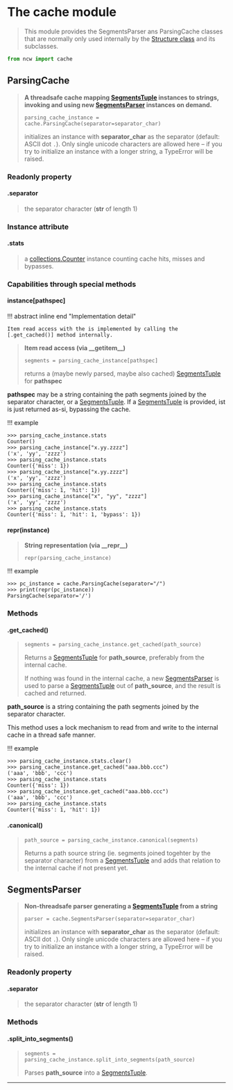 # The cache module

> This module provides the SegmentsParser ans ParsingCache classes
> that are normally only used internally by the [Structure class]
> and its subclasses.

``` python
from ncw import cache
```


## ParsingCache

> **A threadsafe cache mapping [SegmentsTuple] instances to strings,**
> **invoking and using new [SegmentsParser] instances on demand.**
>
>     parsing_cache_instance = cache.ParsingCache(separator=separator_char)
>
> initializes an instance with **separator_char** as the separator
> (default: ASCII dot `.`).
> Only single unicode characters are allowed here – if you try
> to initialize an instance with a longer string, a TypeError will be raised.


### Readonly property

#### .separator

> the separator character (**str** of length 1)


### Instance attribute

#### .stats

> a [collections.Counter] instance counting cache hits, misses and bypasses.


### Capabilities through special methods

#### instance\[pathspec\]

!!! abstract inline end "Implementation detail"

    Item read access with the is implemented by calling the [.get_cached()] method internally.

> **Item read access (via \_\_getitem\_\_)**
>
>     segments = parsing_cache_instance[pathspec]
>
> returns a (maybe newly parsed, maybe also cached) [SegmentsTuple] for **pathspec**

**pathspec** may be a string containing the path segments joined by
the separator character, or a [SegmentsTuple].
If a [SegmentsTuple] is provided, ist is just returned as-si, bypassing the cache.

!!! example

``` pycon
>>> parsing_cache_instance.stats
Counter()
>>> parsing_cache_instance["x.yy.zzzz"]
('x', 'yy', 'zzzz')
>>> parsing_cache_instance.stats
Counter({'miss': 1})
>>> parsing_cache_instance["x.yy.zzzz"]
('x', 'yy', 'zzzz')
>>> parsing_cache_instance.stats
Counter({'miss': 1, 'hit': 1})
>>> parsing_cache_instance["x", "yy", "zzzz"]
('x', 'yy', 'zzzz')
>>> parsing_cache_instance.stats
Counter({'miss': 1, 'hit': 1, 'bypass': 1})
```


#### repr(instance)

> **String representation (via \_\_repr\_\_)**
>
>     repr(parsing_cache_instance)

!!! example

``` pycon
>>> pc_instance = cache.ParsingCache(separator="/")
>>> print(repr(pc_instance))
ParsingCache(separator='/')
```


### Methods

#### .get_cached()

>     segments = parsing_cache_instance.get_cached(path_source)
>
> Returns a [SegmentsTuple] for **path_source**, preferably from the internal cache.
>
> If nothing was found in the internal cache, a new [SegmentsParser] is used
> to parse a [SegmentsTuple] out of **path_source**, and the result is cached and returned.

**path_source** is a string containing the path segments joined by
the separator character.

This method uses a lock mechanism to read from and write to the internal cache
in a thread safe manner.

!!! example

``` pycon
>>> parsing_cache_instance.stats.clear()
>>> parsing_cache_instance.get_cached("aaa.bbb.ccc")
('aaa', 'bbb', 'ccc')
>>> parsing_cache_instance.stats
Counter({'miss': 1})
>>> parsing_cache_instance.get_cached("aaa.bbb.ccc")
('aaa', 'bbb', 'ccc')
>>> parsing_cache_instance.stats
Counter({'miss': 1, 'hit': 1})
```


#### .canonical()

>     path_source = parsing_cache_instance.canonical(segments)
>
> Returns a path source string (ie. segments joined togehter by the separator character)
> from a [SegmentsTuple] and adds that relation to the internal cache
> if not present yet.


## SegmentsParser

> **Non-threadsafe parser generating a [SegmentsTuple] from a string**
>
>     parser = cache.SegmentsParser(separator=separator_char)
>
> initializes an instance with **separator_char** as the separator
> (default: ASCII dot `.`).
> Only single unicode characters are allowed here – if you try
> to initialize an instance with a longer string, a TypeError will be raised.


### Readonly property

#### .separator

> the separator character (**str** of length 1)


### Methods

#### .split_into_segments()

>     segments = parsing_cache_instance.split_into_segments(path_source)
>
> Parses **path_source** into a [SegmentsTuple].


* * *
[Structure class]: 1-structure.md
[Nested Collection]: 5-glossary.md#nested-collection
[IndexType]: 5-glossary.md#indextype
[ScalarType]: 5-glossary.md#scalartype
[SegmentsTuple]: 5-glossary.md#segmentstuple
[SegmentsParser]: #segmentsparser
[.get_cached()]: #get_cached
[collections.Counter]: https://docs.python.org/3/library/collections.html#collections.Counter
